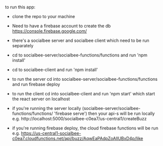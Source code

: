 to run this app:
* clone the repo to your machine
* Need to have a firebase account to create the db https://console.firebase.google.com/
* there's a socialbee server and socialbee client which need to be run separately
* cd to socialbee-server/socialbee-functions/functions and run 'npm install'
* cd to socialbee-client and run 'npm install'
* to run the server cd into socialbee-server/socialbee-functions/functions and run firebase deploy
* to run the client cd into socialbee-client and run 'npm start' which start the react server on localhost

* if you're running the server locally (socialbee-server/socialbee-functions/functions/ 'firebase serve')
  then your api-s will be run locally e.g. http://localhost:5000/socialbee-c0ea7/us-central1/createBuzz
* if you're running firebase deploy, the cloud firebase functions will be run e.g. https://us-central1-socialbee-c0ea7.cloudfunctions.net/api/buzz/AqwEaPAdpZoAllUBxD4p/like
